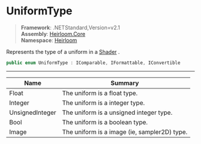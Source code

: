 # UniformType

> **Framework**: .NETStandard,Version=v2.1  
> **Assembly**: [Heirloom.Core][0]  
> **Namespace**: [Heirloom][0]  

Represents the type of a uniform in a [Shader][1] .

```cs
public enum UniformType : IComparable, IFormattable, IConvertible
```

--------------------------------------------------------------------------------

| Name            | Summary                                      |
|-----------------|----------------------------------------------|
| Float           | The uniform is a float type.                 |
| Integer         | The uniform is a integer type.               |
| UnsignedInteger | The uniform is a unsigned integer type.      |
| Bool            | The uniform is a boolean type.               |
| Image           | The uniform is a image (ie, sampler2D) type. |

[0]: ../Heirloom.Core.md
[1]: Heirloom.Shader.md
